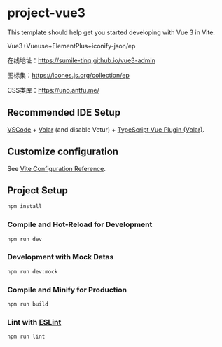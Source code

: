 # project-vue3 

This template should help get you started developing with Vue 3 in Vite.

Vue3+Vueuse+ElementPlus+iconify-json/ep

在线地址：https://sumile-ting.github.io/vue3-admin

图标集：https://icones.js.org/collection/ep

CSS类库：https://uno.antfu.me/


## Recommended IDE Setup

[VSCode](https://code.visualstudio.com/) + [Volar](https://marketplace.visualstudio.com/items?itemName=Vue.volar) (and disable Vetur) + [TypeScript Vue Plugin (Volar)](https://marketplace.visualstudio.com/items?itemName=Vue.vscode-typescript-vue-plugin).

## Customize configuration

See [Vite Configuration Reference](https://vitejs.dev/config/).

## Project Setup

```sh
npm install
```

### Compile and Hot-Reload for Development

```sh
npm run dev
```

###  Development with Mock Datas

```sh
npm run dev:mock
```

### Compile and Minify for Production

```sh
npm run build
```

### Lint with [ESLint](https://eslint.org/)

```sh
npm run lint
```
